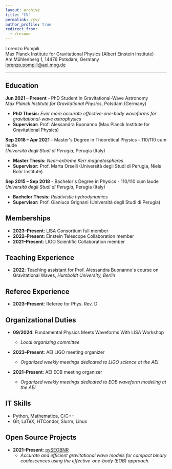 ```yaml
---
layout: archive
title: "CV"
permalink: /cv/
author_profile: true
redirect_from:
  - /resume
---
```


Lorenzo Pompili  
Max Planck Institute for Gravitational Physics (Albert Einstein Institute)  
Am Mühlenberg 1, 14476 Potsdam, Germany  
lorenzo.pompili@aei.mpg.de

---

## Education

**Jun 2021 – Present**  - PhD Student in Gravitational-Wave Astronomy   
*Max Planck Institute for Gravitational Physics*, Potsdam (Germany)  
- **PhD Thesis:** *Ever more accurate effective-one-body waveforms for gravitational-wave astrophysics*  
- **Supervisor:** Prof. Alessandra Buonanno (Max Planck Institute for Gravitational Physics)


**Sep 2018 – Apr 2021**  - Master's Degree in Theoretical Physics - 110/110 cum laude  
*Università degli Studi di Perugia*, Perugia (Italy)  
- **Master Thesis:** *Near-extreme Kerr magnetospheres*  
- **Supervisor:** Prof. Marta Orselli (Università degli Studi di Perugia, Niels Bohr Institute)


**Sep 2015 – Sep 2018** - Bachelor's Degree in Physics - 110/110 cum laude  
*Università degli Studi di Perugia*, Perugia (Italy)  
- **Bachelor Thesis:** *Relativistic hydrodynamics*  
- **Supervisor:** Prof. Gianluca Grignani (Università degli Studi di Perugia)


## Memberships

- **2023–Present**: LISA Consortium full member
- **2022–Present**: Einstein Telescope Collaboration member
- **2021–Present**: LIGO Scientific Collaboration member

## Teaching Experience

- **2022**: Teaching assistant for Prof. Alessandra Buonanno's course on Gravitational Waves, *Humboldt University, Berlin*

## Referee Experience

- **2023–Present**: Referee for Phys. Rev. D

## Organizational Duties

- **09/2024**: Fundamental Physics Meets Waveforms With LISA Workshop
  - *Local organizing committee*

- **2023–Present**: AEI LIGO meeting organizer
  - *Organized weekly meetings dedicated to LIGO science at the AEI*

- **2021–Present**: AEI EOB meeting organizer
  - *Organized weekly meetings dedicated to EOB waveform modeling at the AEI*

## IT Skills

- Python, Mathematica, C/C++
- Git, LaTeX, HTCondor, Slurm, Linux

## Open Source Projects

- **2021–Present**: [pySEOBNR](https://git.ligo.org/waveforms/software/pyseobnr)
  - *Accurate and efficient gravitational wave models for compact binary coalescences using the effective-one-body (EOB) approach.*